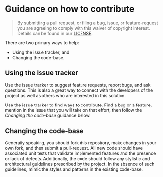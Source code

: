 # Guidance on how to contribute

> By submitting a pull request, or filing a bug, issue, or 
> feature-request you are agreeing to comply with this waiver of copyright interest.
> Details can be found in our [LICENSE](LICENSE).

There are two primary ways to help: 
 - Using the issue tracker, and 
 - Changing the code-base.

## Using the issue tracker

Use the issue tracker to suggest feature requests, report bugs, and ask questions. 
This is also a great way to connect with the developers of the project as well
as others who are interested in this solution.  

Use the issue tracker to find ways to contribute. Find a bug or a feature, mention in
the issue that you will take on that effort, then follow the _Changing the code-base_ 
guidance below.


## Changing the code-base

Generally speaking, you should fork this repository, make changes in your
own fork, and then submit a pull-request.  All new code should have associated unit
tests that validate implemented features and the presence or lack of defects. 
Additionally, the code should follow any stylistic and architectural guidelines 
prescribed by the project. In the absence of such guidelines, mimic the styles
and patterns in the existing code-base.


